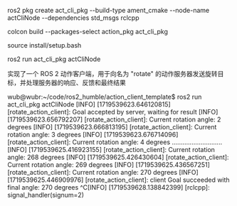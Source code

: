 

ros2 pkg create act_cli_pkg --build-type ament_cmake --node-name actCliNode --dependencies std_msgs rclcpp



colcon build --packages-select action_pkg act_cli_pkg

source install/setup.bash


ros2 run act_cli_pkg actCliNode




实现了一个 ROS 2 动作客户端，用于向名为 "rotate" 的动作服务器发送旋转目标，并处理服务器的响应、反馈和最终结果





wub@wubr:~/code/ros2_humble/action_client_template$ ros2 run act_cli_pkg actCliNode 
[INFO] [1719539623.646120815] [rotate_action_client]: Goal accepted by server, waiting for result
[INFO] [1719539623.656792207] [rotate_action_client]: Current rotation angle: 2 degrees
[INFO] [1719539623.666813195] [rotate_action_client]: Current rotation angle: 3 degrees
[INFO] [1719539623.676714096] [rotate_action_client]: Current rotation angle: 4 degrees
............................
[INFO] [1719539625.416923155] [rotate_action_client]: Current rotation angle: 268 degrees
[INFO] [1719539625.426430604] [rotate_action_client]: Current rotation angle: 269 degrees
[INFO] [1719539625.436567251] [rotate_action_client]: Current rotation angle: 270 degrees
[INFO] [1719539625.446909976] [rotate_action_client]: client Goal succeeded with final angle: 270 degrees
^C[INFO] [1719539628.138842399] [rclcpp]: signal_handler(signum=2)






